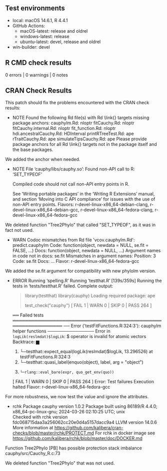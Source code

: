 ## Test environments
* local: macOS 14.6.1, R 4.4.1
* GitHub Actions:
  * macOS-latest: release and oldrel
  * windows-latest: release
  * ubuntu-latest: devel, release and oldrel
* win-builder: devel

## R CMD check results

0 errors | 0 warnings | 0 notes

## CRAN Check Results

This patch should fix the problems encountered with the CRAN check results:

* NOTE
  Found the following Rd file(s) with Rd \link{} targets missing package
  anchors:
    cauphylm.Rd: nloptr
    fitCauchy.Rd: nloptr
    fitCauchy.internal.Rd: nloptr
    fit_function.Rd: nloptr
    hdi.ancestralCauchy.Rd: HDInterval
    printRTreeTest.Rd: ape
    rTraitCauchy.Rd: ape
    simulateTipsCauchy.Rd: ape
  Please provide package anchors for all Rd \link{} targets not in the
  package itself and the base packages.

We added the anchor when needed.

* NOTE
  File ‘cauphy/libs/cauphy.so’:
    Found non-API call to R: ‘SET_TYPEOF’
  
  Compiled code should not call non-API entry points in R.
  
  See ‘Writing portable packages’ in the ‘Writing R Extensions’ manual,
  and section ‘Moving into C API compliance’ for issues with the use of
  non-API entry points.
Flavors: r-devel-linux-x86_64-debian-clang, r-devel-linux-x86_64-debian-gcc, r-devel-linux-x86_64-fedora-clang, r-devel-linux-x86_64-fedora-gcc

We deleted function "Tree2Phylo" that called "SET_TYPEOF", as it was in fact not used.

* WARN
  Codoc mismatches from Rd file 'vcov.cauphylm.Rd':
  predict.cauphylm
    Code: function(object, newdata = NULL, se.fit = FALSE, ...)
    Docs: function(object, newdata = NULL, ...)
    Argument names in code not in docs:
      se.fit
    Mismatches in argument names:
      Position: 3 Code: se.fit Docs: ...
Flavor: r-devel-linux-x86_64-fedora-gcc

We added the se.fit argument for compatibility with new phylolm version.

* ERROR
    Running ‘spelling.R’
    Running ‘testthat.R’ [139s/359s]
  Running the tests in ‘tests/testthat.R’ failed.
  Complete output:
    > library(testthat)
    > library(cauphy)
    Loading required package: ape
    > 
    > test_check("cauphy")
    [ FAIL 1 | WARN 0 | SKIP 0 | PASS 264 ]
    
    ══ Failed tests ════════════════════════════════════════════════════════════════
    ── Error ('testFitFunctions.R:324:3'): cauphylm helper functions ───────────────
    Error in `logLik(reslmdat)$logLik`: $ operator is invalid for atomic vectors
    Backtrace:
        ▆
     1. └─testthat::expect_equal(logLik(reslmdat)$logLik, 13.296526) at testFitFunctions.R:324:3
     2.   └─testthat::quasi_label(enquo(object), label, arg = "object")
     3.     └─rlang::eval_bare(expr, quo_get_env(quo))
    
    [ FAIL 1 | WARN 0 | SKIP 0 | PASS 264 ]
    Error: Test failures
    Execution halted
Flavor: r-devel-linux-x86_64-fedora-gcc

For more robustness, we now test the value and ignore the attributes.

* rchk
Package cauphy version 1.0.2
Package built using 86189/R 4.4.0; x86_64-pc-linux-gnu; 2024-03-26 02:10:25 UTC; unix   
Checked with rchk version fdc068715daa3a256062cc20e0d4a5157dacc9a4 LLVM version 14.0.6
More information at https://github.com/kalibera/cran-checks/blob/master/rchk/PROTECT.md
For rchk in docker image see https://github.com/kalibera/rchk/blob/master/doc/DOCKER.md

Function Tree2Phylo
  [PB] has possible protection stack imbalance cauphy/src/Cauchy_R.c:73
  
We deleted function "Tree2Phylo" that was not used.

